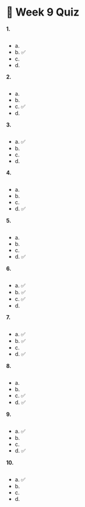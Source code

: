 # 📌 Week 9 Quiz

**1.**

<img src="https://storage.googleapis.com/swayam-node1-production.appspot.com/assets/img/noc22_cs47/w9q1.PNG" alt="">

- a.  
- b.  ✅
- c.   
- d.  

**2.**

<img src="https://storage.googleapis.com/swayam-node1-production.appspot.com/assets/img/noc22_cs47/w9q2.PNG" alt="">

- a.  
- b.  
- c. ✅ 
- d.  

**3.**

<img src="https://storage.googleapis.com/swayam-node1-production.appspot.com/assets/img/noc22_cs47/w9q3.PNG" alt="">

- a.  ✅
- b.  
- c.  
- d.  


**4.**

<img src="https://storage.googleapis.com/swayam-node1-production.appspot.com/assets/img/noc22_cs47/w9q4.PNG" alt="">

- a.  
- b.  
- c.  
- d.  ✅

**5.**

<img src="https://storage.googleapis.com/swayam-node1-production.appspot.com/assets/img/noc22_cs47/w9q5.PNG" alt="">

- a.  
- b.  
- c.  
- d.  ✅

**6.**

<img src="https://storage.googleapis.com/swayam-node1-production.appspot.com/assets/img/noc22_cs47/w9q6.PNG" alt="">

- a.  ✅
- b.  ✅
- c.  ✅
- d.  

**7.**

<img src="https://storage.googleapis.com/swayam-node1-production.appspot.com/assets/img/noc22_cs47/w9q7.PNG" alt="">

- a.  ✅
- b.  ✅
- c.  
- d.  ✅

**8.**

<img src="https://storage.googleapis.com/swayam-node1-production.appspot.com/assets/img/noc22_cs47/w9q8.PNG" alt="">

- a.  
- b.  
- c.  ✅
- d.  ✅

**9.**

<img src="https://storage.googleapis.com/swayam-node1-production.appspot.com/assets/img/noc22_cs47/w9q9.PNG" alt="">

- a.  ✅
- b.  
- c.  
- d.  ✅

**10.**

<img src="https://storage.googleapis.com/swayam-node1-production.appspot.com/assets/img/noc22_cs47/w9q10.PNG" alt="">

- a.  ✅
- b.  
- c.  
- d.  
